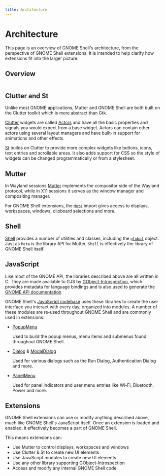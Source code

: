 ```yaml
---
title: Architecture
---
```


# Architecture


This page is an overview of GNOME Shell's architecture, from the perspective of GNOME Shell extensions. It is intended to help clarify how extensions fit into the larger picture.

## Overview

<img :src="$withBase('/assets/img/gnome-shell-library-architecture.png')" />

## Clutter and St

Unlike most GNOME applications, Mutter and GNOME Shell are both built on the Clutter toolkit which is more abstract than Gtk.

[Clutter][clutter] widgets are called [Actors][clutter-actor] and have all the basic properties and signals you would expect from a base widget. Actors can contain other actors using several layout managers and have built-in support for animations and other effects.

[St][st] builds on Clutter to provide more complex widgets like buttons, icons, text entries and scrollable areas. It also adds support for CSS so the style of widgets can be changed programmatically or from a stylesheet.

## Mutter

In Wayland sessions [Mutter][mutter] implements the compositor side of the Wayland protocol, while in X11 sessions it serves as the window manager and compositing manager.

For GNOME Shell extensions, the [`Meta`][meta] import gives access to displays, workspaces, windows, clipboard selections and more.

## Shell

[Shell][shell] provides a number of utilities and classes, including the [`global`][shell-global] object. Just as `Meta` is the library API for Mutter, `Shell` is effectively the library of GNOME Shell itself.

## JavaScript

Like most of the GNOME API, the libraries described above are all written in C. They are made available to GJS by [GObject-Introspection][gi], which provides metadata for language bindings and is also used to generate the [GNOME API documentation][gnome-api].

GNOME Shell's [JavaScript codebase][gnome-shell-js] uses these libraries to create the user interface you interact with every day, organized into modules. A number of these modules are re-used throughout GNOME Shell and are commonly used in extensions:

* [PopupMenu][popup-menu]

  Used to build the popup menus, menu items and submenus found throughout GNOME Shell.

* [Dialog][dialog] & [ModalDialog][modal-dialog]

  Used for various dialogs such as the Run Dialog, Authentication Dialog and more.
  
* [PanelMenu][panel-menu]

  Used for panel indicators and user menu entries like Wi-Fi, Bluetooth, Power and more.

## Extensions

GNOME Shell extensions can use or modify anything described above, much like GNOME Shell's JavaScript itself. Once an extension is loaded and enabled, it effectively becomes a part of GNOME Shell.

This means extensions can:

* Use Mutter to control displays, workspaces and windows
* Use Clutter & St to create new UI elements
* Use JavaScript modules to create new UI elements
* Use any other library supporting GObject-Introspection
* Access and modify any internal GNOME Shell code


[mutter]: https://gitlab.gnome.org/GNOME/mutter
[clutter]: https://gjs-docs.gnome.org/#q=clutter
[clutter-actor]: https://gjs-docs.gnome.org/#q=clutter.actor
[gi]: https://gi.readthedocs.io/en/latest/index.html
[gnome-api]: https://gjs-docs.gnome.org/
[meta]: https://gjs-docs.gnome.org/#q=meta
[meta-plugin]: https://gjs-docs.gnome.org/#q=meta.plugin
[shell]: https://gjs-docs.gnome.org/#q=shell
[shell-global]: https://gjs-docs.gnome.org/#q=Shell.Global
[st]: https://gjs-docs.gnome.org/#q=st

[gnome-shell-js]: https://gitlab.gnome.org/GNOME/gnome-shell/tree/master/js
[dialog]: https://gitlab.gnome.org/GNOME/gnome-shell/blob/master/js/ui/dialog.js
[modal-dialog]: https://gitlab.gnome.org/GNOME/gnome-shell/blob/master/js/ui/modalDialog.js
[panel-menu]: https://gitlab.gnome.org/GNOME/gnome-shell/blob/master/js/ui/panelMenu.js
[popup-menu]: https://gitlab.gnome.org/GNOME/gnome-shell/blob/master/js/ui/popupMenu.js

